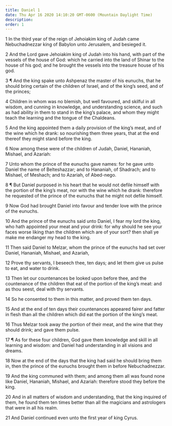 ```yaml
---
title: Daniel 1
date: Thu Apr 16 2020 14:10:20 GMT-0600 (Mountain Daylight Time)
description: 
order: 1
---
```


<p>
  1 In the third year of the reign of Jehoiakim king of Judah came
  Nebuchadnezzar king of Babylon unto Jerusalem, and besieged it.
</p>
<p>
  2 And the Lord gave Jehoiakim king of Judah into his hand, with part of the
  vessels of the house of God: which he carried into the land of Shinar to the
  house of his god; and he brought the vessels into the treasure house of his
  god.
</p>
<p>
  3 &#xB6; And the king spake unto Ashpenaz the master of his eunuchs, that he
  should bring certain of the children of Israel, and of the king&#x2019;s seed,
  and of the princes;
</p>
<p>
  4 Children in whom was no blemish, but well favoured, and skilful in all
  wisdom, and cunning in knowledge, and understanding science, and such as had
  ability in them to stand in the king&#x2019;s palace, and whom they might
  teach the learning and the tongue of the Chaldeans.
</p>
<p>
  5 And the king appointed them a daily provision of the king&#x2019;s meat, and
  of the wine which he drank: so nourishing them three years, that at the end
  thereof they might stand before the king.
</p>
<p>
  6 Now among these were of the children of Judah, Daniel, Hananiah, Mishael,
  and Azariah:
</p>
<p>
  7 Unto whom the prince of the eunuchs gave names: for he gave unto Daniel the
  name of Belteshazzar; and to Hananiah, of Shadrach; and to Mishael, of
  Meshach; and to Azariah, of Abed-nego.
</p>
<p>
  8 &#xB6; But Daniel purposed in his heart that he would not defile himself
  with the portion of the king&#x2019;s meat, nor with the wine which he drank:
  therefore he requested of the prince of the eunuchs that he might not defile
  himself.
</p>
<p>
  9 Now God had brought Daniel into favour and tender love with the prince of
  the eunuchs.
</p>
<p>
  10 And the prince of the eunuchs said unto Daniel, I fear my lord the king,
  who hath appointed your meat and your drink: for why should he see your faces
  worse liking than the children which are of your sort? then shall ye make me
  endanger my head to the king.
</p>
<p>
  11 Then said Daniel to Melzar, whom the prince of the eunuchs had set over
  Daniel, Hananiah, Mishael, and Azariah,
</p>
<p>
  12 Prove thy servants, I beseech thee, ten days; and let them give us pulse to
  eat, and water to drink.
</p>
<p>
  13 Then let our countenances be looked upon before thee, and the countenance
  of the children that eat of the portion of the king&#x2019;s meat: and as thou
  seest, deal with thy servants.
</p>
<p>14 So he consented to them in this matter, and proved them ten days.</p>
<p>
  15 And at the end of ten days their countenances appeared fairer and fatter in
  flesh than all the children which did eat the portion of the king&#x2019;s
  meat.
</p>
<p>
  16 Thus Melzar took away the portion of their meat, and the wine that they
  should drink; and gave them pulse.
</p>
<p>
  17 &#xB6; As for these four children, God gave them knowledge and skill in all
  learning and wisdom: and Daniel had understanding in all visions and dreams.
</p>
<p>
  18 Now at the end of the days that the king had said he should bring them in,
  then the prince of the eunuchs brought them in before Nebuchadnezzar.
</p>
<p>
  19 And the king communed with them; and among them all was found none like
  Daniel, Hananiah, Mishael, and Azariah: therefore stood they before the king.
</p>
<p>
  20 And in all matters of wisdom and understanding, that the king inquired of
  them, he found them ten times better than all the magicians and astrologers
  that were in all his realm.
</p>
<p>21 And Daniel continued even unto the first year of king Cyrus.</p>
